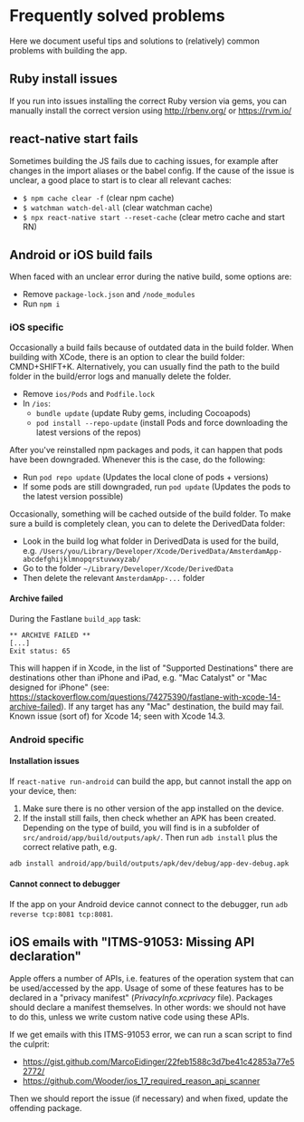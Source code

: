 # Frequently solved problems

Here we document useful tips and solutions to (relatively) common problems with building the app.

## Ruby install issues

If you run into issues installing the correct Ruby version via gems, you can manually install the correct version using http://rbenv.org/ or https://rvm.io/

## react-native start fails

Sometimes building the JS fails due to caching issues, for example after changes in the import aliases or the babel config. If the cause of the issue is unclear, a good place to start is to clear all relevant caches:

- `$ npm cache clear -f` (clear npm cache)
- `$ watchman watch-del-all` (clear watchman cache)
- `$ npx react-native start --reset-cache` (clear metro cache and start RN)

## Android or iOS build fails

When faced with an unclear error during the native build, some options are:

- Remove `package-lock.json` and `/node_modules`
- Run `npm i`

### iOS specific

Occasionally a build fails because of outdated data in the build folder. When building with XCode, there is an option to clear the build folder: CMND+SHIFT+K. Alternatively, you can usually find the path to the build folder in the build/error logs and manually delete the folder.

- Remove `ios/Pods` and `Podfile.lock`
- In `/ios`:
  - `bundle update` (update Ruby gems, including Cocoapods)
  - `pod install --repo-update` (install Pods and force downloading the latest versions of the repos)

After you've reinstalled npm packages and pods, it can happen that pods have been downgraded. Whenever this is the case, do the following:

- Run `pod repo update` (Updates the local clone of pods + versions)
- If some pods are still downgraded, run `pod update` (Updates the pods to the latest version possible)

Occasionally, something will be cached outside of the build folder. To make sure a build is completely clean, you can to delete the DerivedData folder:

- Look in the build log what folder in DerivedData is used for the build, e.g. `/Users/you/Library/Developer/Xcode/DerivedData/AmsterdamApp-abcdefghijklmnopqrstuvwxyzab/`
- Go to the folder `~/Library/Developer/Xcode/DerivedData`
- Then delete the relevant `AmsterdamApp-...` folder

#### Archive failed

During the Fastlane `build_app` task:

```shell
** ARCHIVE FAILED **
[...]
Exit status: 65
```

This will happen if in Xcode, in the list of "Supported Destinations" there are destinations other than iPhone and iPad, e.g. "Mac Catalyst" or "Mac designed for iPhone" (see: https://stackoverflow.com/questions/74275390/fastlane-with-xcode-14-archive-failed). If any target has any "Mac" destination, the build may fail. Known issue (sort of) for Xcode 14; seen with Xcode 14.3.

### Android specific

#### Installation issues

If `react-native run-android` can build the app, but cannot install the app on your device, then:

1. Make sure there is no other version of the app installed on the device.
2. If the install still fails, then check whether an APK has been created. Depending on the type of build, you will find is in a subfolder of `src/android/app/build/outputs/apk/`. Then run `adb install` plus the correct relative path, e.g.

```bash
adb install android/app/build/outputs/apk/dev/debug/app-dev-debug.apk
```

#### Cannot connect to debugger

If the app on your Android device cannot connect to the debugger, run `adb reverse tcp:8081 tcp:8081`.

## iOS emails with "ITMS-91053: Missing API declaration"

Apple offers a number of APIs, i.e. features of the operation system that can be used/accessed by the app. Usage of some of these features has to be declared in a "privacy manifest" (*PrivacyInfo.xcprivacy* file). Packages should declare a manifest themselves. In other words: we should not have to do this, unless we write custom native code using these APIs.

If we get emails with this ITMS-91053 error, we can run a scan script to find the culprit:

- https://gist.github.com/MarcoEidinger/22feb1588c3d7be41c42853a77e52772/
- https://github.com/Wooder/ios_17_required_reason_api_scanner

Then we should report the issue (if necessary) and when fixed, update the offending package.

